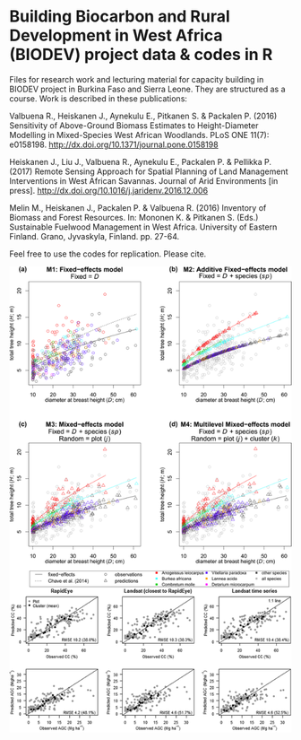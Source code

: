 # Building Biocarbon and Rural Development in West Africa (BIODEV) project data & codes in R 
Files for research work and lecturing material for capacity building in BIODEV project in Burkina Faso and Sierra Leone.
They are structured as a course.
Work is described in these publications:

Valbuena R., Heiskanen J., Aynekulu E., Pitkanen S. & Packalen P. (2016) Sensitivity of Above-Ground Biomass Estimates to Height-Diameter Modelling in Mixed-Species West African Woodlands. PLoS ONE 11(7): e0158198. 
http://dx.doi.org/10.1371/journal.pone.0158198

Heiskanen J., Liu J., Valbuena R., Aynekulu E., Packalen P. & Pellikka P. (2017) Remote Sensing Approach for Spatial Planning of Land Management Interventions in West African Savannas. Journal of Arid Environments [in press]. 
http://dx.doi.org/10.1016/j.jaridenv.2016.12.006

Melin M., Heiskanen J., Packalen P. & Valbuena R. (2016) Inventory of Biomass and Forest Resources. In: Mononen K. & Pitkanen S. (Eds.) Sustainable Fuelwood Management in West Africa. University of Eastern Finland. Grano, Jyvaskyla, Finland. pp. 27-64. 


Feel free to use the codes for replication. Please cite.

![alt text](Image.png)